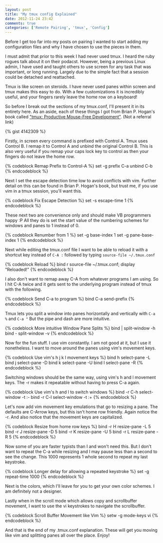 ```yaml
---
layout: post
title: "My tmux config Explained"
date: 2012-11-24 23:42
comments: true
categories: ['Remote Pairing', 'tmux', 'Config']
---
```


Before I get too far into my posts on pairing I wanted to start adding my configuration files and why I have chosen to use the pieces in them.

I must admit that prior to this week I had never used tmux.  I heard the ruby rogues talk about it on their podacst. However, being a previous Linux admin, I have used and taught others to use screen for any task that was important, or long running.  Largely due to the simple fact that a session could be detached and reattached.

Tmux is like screen on steroids.  I have never used panes within screen and tmux makes this easy to do.  With a few customizations it is incredibly useful, and your fingers rarely leave the home row on a keyboard!

<!-- more --> 
So before I break out the sections of my tmux.conf, I'll present it in its entirety here.  As an aside, each of these things I got from Brian P. Hogan's book called ["tmux: Productive Mouse-Free Development"](http://pragprog.com/book/bhtmux/tmux). (Not a referral link)

{% gist 4142309 %}

Firstly, in screen every command is prefixed with Control A.  Tmux uses Control B.  I remap it to Control A and unbind the original Control B.  This is also very useful if you remap your caps lock key to control as then your fingers do not leave the home row.

{% codeblock Remap Prefix to Control-A %}
set -g prefix C-a
unbind C-b
{% endcodeblock %}

Next I set the escape detection time low to avoid conflicts with vim.  Further detail on this can be found in Brian P. Hogan's book, but trust me, if you use vim in a tmux session, you'll want this.

{% codeblock Fix Escape Detection %}
set -s escape-time 1
{% endcodeblock %}

These next two are convenience only and should make VB programmers happy :P  All they do is set the start value of the numbering schemes for windows and panes to 1 instead of 0.

{% codeblock Renumber from 1 %}
set -g base-index 1
set -g pane-base-index 1
{% endcodeblock %}

Next while editing the tmux.conf file I want to be able to reload it with a shortcut key instead of `C-A :` followed by typing `source-file ~/.tmux.conf`

{% codeblock Reload %}
bind r source-file ~/.tmux.conf\; display "Reloaded!"
{% endcodeblock %}

I also don't want to remap away C-A from whatever programs I am using.  So I hit C-A twice and it gets sent to the underlying program instead of tmux with the following.

{% codeblock Send C-a to program %}
bind C-a send-prefix 
{% endcodeblock %}

Tmux lets you split a window into panes horizontally and vertically with `C-a %` and `C-a "`  But the pipe and dash are more intuitive.

{% codeblock More intuitive Window Pane Splits %}
bind | split-window -h
bind - split-window -v
{% endcodeblock %}

Now for the fun stuff.  I use vim constantly.  I am not good at it, but I use it nonetheless.  I want to move around the panes using vim's movement keys.

{% codeblock Use vim's h j k l movement keys %}
bind h select-pane -L
bind j select-pane -D
bind k select-pane -U
bind l select-pane -R
{% endcodeblock %}

Switching windows should be the same way, using vim's h and l movement keys. The -r makes it repeatable without having to press C-a again.

{% codeblock Use vim's h and l to switch windows %}
bind -r C-h select-window -t :-
bind -r C-l select-window -t :+
{% endcodeblock %}

Let's now add vim movement key emulations that go to resizing a pane.  The defaults are C-Arrow keys, but this isn't home row friendly.  Again notice the -r. And also notice that the movement keys are capitalized.

{% codeblock Resize from home row keys %}
bind -r H resize-pane -L 5
bind -r J resize-pane -D 5
bind -r K resize-pane -U 5
bind -r L resize-pane -R 5
{% endcodeblock %}

Now some of you are faster typists than I and won't need this.  But I don't want to repeat the C-a while resizing and I may pause less than a second to see the change.  This 1000 represents 1 whole second to repeat my last keystroke.

{% codeblock Longer delay for allowing a repeated keystroke %}
set -g repeat-time 1000
{% endcodeblock %}

Next is the colors, which I'll leave for you to get your own color schemes.  I am definitely not a designer.

Lastly when in the scroll mode which allows copy and scrollbuffer movement, I want to use the vi keystrokes to navigate the scrollbuffer.

{% codeblock Scroll Buffer Movement like Vim %}
setw -g mode-keys vi
{% endcodeblock %}

And that is the end of my .tmux.conf explanation.  These will get you moving like vim and splitting panes all over the place.  Enjoy!


